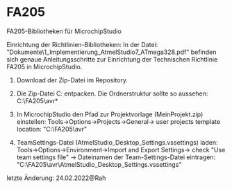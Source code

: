 # FA205
 FA205-Bibliotheken für MicrochipStudio

Einrichtung der Richtlinien-Bibliotheken:
   In der Datei: "Dokumente\1_Implementierung_AtmelStudio7_ATmega328.pdf" befinden sich genaue Anleitungsschritte
   zur Einrichtung der Technischen Richtlinie FA205 in MicrochipStudio. 

1. Download der Zip-Datei im Repository.

2. Die Zip-Datei C: entpacken. Die Ordnerstruktur sollte so aussehen:
   C:\FA205\avr\*

3. In MicrochipStudio den Pfad zur Projektvorlage (MeinProjekt.zip) einstellen:
   Tools->Options->Projects->General-> user projects template location: "C:\FA205\avr\"

4. TeamSettings-Datei (AtmelStudio_Desktop_Settings.vssettings) laden:
   Tools->Options->Environment->Import and Export Settings-> check "Use team settings file" -> Dateinamen der Team-Settings-Datei
   eintragen:
     "C:\FA205\avr\AtmelStudio_Desktop_Settings.vssettings"


letzte Änderung:
24.02.2022@Rah
